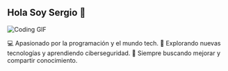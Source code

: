 ## Hola Soy Sergio 👋 
![Coding GIF](https://media.giphy.com/media/qgQUggAC3Pfv687qPC/giphy.gif)

💻 Apasionado por la programación y el mundo tech.
🚀 Explorando nuevas tecnologías y aprendiendo ciberseguridad.
🎯 Siempre buscando mejorar y compartir conocimiento.


